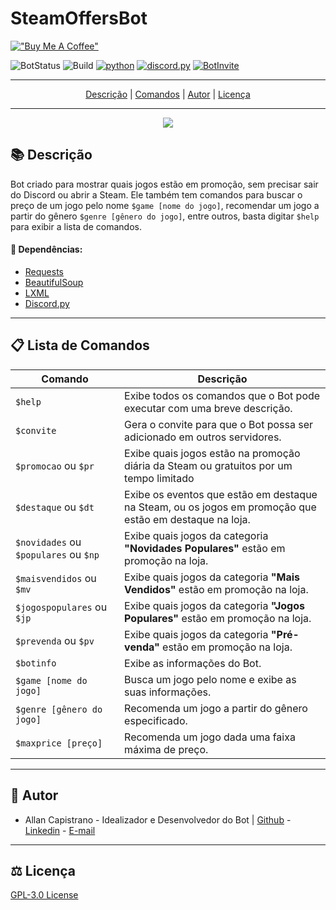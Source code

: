 # SteamOffersBot
[!["Buy Me A Coffee"](https://www.buymeacoffee.com/assets/img/custom_images/orange_img.png)](https://www.buymeacoffee.com/allancapistrano) 

![BotStatus](https://img.shields.io/badge/status-online-success) ![Build](https://img.shields.io/badge/build-passing-success) [![python](https://img.shields.io/badge/python-3.9.5-informational?logo=python)](https://www.python.org/) [![discord.py](https://img.shields.io/badge/discord.py-1.7.2-informational?logo=discord)](https://pypi.org/project/discord.py/) [![BotInvite](https://img.shields.io/badge/Convite_para_Discord-48568a?logo=discord)](https://discord.com/oauth2/authorize?client_id=714852360241020929&scope=bot&permissions=485440)

------------

<p align="center">
  <a href="#-descrição">Descrição</a> |
  <a href="#-lista-de-comandos">Comandos</a> |
  <a href="#-autor">Autor</a> |
  <a href="#%EF%B8%8F-licença">Licença</a>
</p>

------------

<p align="center">
  <img src="assets/SteamOS_Logo_Edit.png">
</p>

## 📚 Descrição ##

Bot criado para mostrar quais jogos estão em promoção, sem precisar sair do Discord ou abrir a Steam. Ele também tem comandos para buscar o preço de um jogo pelo nome `$game [nome do jogo]`, recomendar um jogo a partir do gênero `$genre [gênero do jogo]`, entre outros, basta digitar `$help` para exibir a lista de comandos.

#### 🔗 Dependências: ####
- [Requests](https://pypi.org/project/requests/)
- [BeautifulSoup](https://pypi.org/project/beautifulsoup4/)
- [LXML](https://pypi.org/project/lxml/)
- [Discord.py](https://pypi.org/project/discord.py/)

------------

## 📋 Lista de Comandos ##
Comando | Descrição
------- | ---------
`$help` | Exibe todos os comandos que o Bot pode executar com uma breve descrição.
`$convite` | Gera o convite para que o Bot possa ser adicionado em outros servidores.
`$promocao` ou `$pr` | Exibe quais jogos estão na promoção diária da Steam ou gratuitos por um tempo limitado
`$destaque` ou `$dt` | Exibe os eventos que estão em destaque na Steam, ou os jogos em promoção que estão em destaque na loja.
`$novidades` ou `$populares` ou `$np` | Exibe quais jogos da categoria **"Novidades Populares"** estão em promoção na loja.
`$maisvendidos` ou `$mv` | Exibe quais jogos da categoria **"Mais Vendidos"** estão em promoção na loja.
`$jogospopulares` ou `$jp` | Exibe quais jogos da categoria **"Jogos Populares"** estão em promoção na loja.
`$prevenda` ou `$pv` | Exibe quais jogos da categoria **"Pré-venda"** estão em promoção na loja.
`$botinfo` | Exibe as informações do Bot.
`$game [nome do jogo]` | Busca um jogo pelo nome e exibe as suas informações.
`$genre [gênero do jogo]` | Recomenda um jogo a partir do gênero especificado.
`$maxprice [preço]` | Recomenda um jogo dada uma faixa máxima de preço.

------------

## 📌 Autor ##
- Allan Capistrano - Idealizador e Desenvolvedor do Bot | [Github](https://github.com/AllanCapistrano) - [Linkedin](https://www.linkedin.com/in/allancapistrano/) - [E-mail](https://mail.google.com/mail/u/0/?view=cm&fs=1&tf=1&source=mailto&to=asantos@ecomp.uefs.br)

------------

## ⚖️ Licença ##
[GPL-3.0 License](https://github.com/AllanCapistrano/SteamOffersBot/blob/master/LICENSE)
